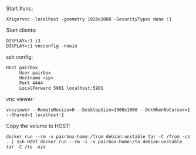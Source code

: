 Start Xvnc:

    Xtigervnc -localhost -geometry 1920x1080 -SecurityTypes None :1

Start clients:

    DISPLAY=:1 i3
    DISPLAY=:1 vncconfig -nowin

ssh config:

    Host pairbox
         User pairbox
         Hostname <ip>
         Port 4444
         LocalForward 5901 localhost:5901

vnc viewer:

    vncviewer --RemoteResize=0 --DesktopSize=1900x1000 --DotWhenNoCursor=1 --Shared=1 localhost:1

Copy the volume to HOST:

    docker run --rm -v pairbox-home:/from debian:unstable tar -C /from -cz . | ssh HOST docker run --rm -i -v pairbox-home:/to debian:unstable tar -C /to -xzv
